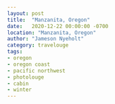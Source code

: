 ```yaml
---
layout: post
title:  "Manzanita, Oregon"
date:   2020-12-22 00:00:00 -0700
location: "Manzanita, Oregon"
author: "Jameson Nyeholt"
category: travelouge
tags:
- oregon
- oregon coast
- pacific northwest
- photolouge
- cabin
- winter
---
```

